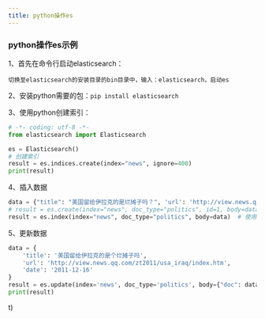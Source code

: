 ```yaml
---
title: python操作es
---
```


### python操作es示例

1、首先在命令行启动elasticsearch：

```
切换至elasticsearch的安装目录的bin目录中，输入：elasticsearch，启动es
```

2、安装python需要的包：`pip install elasticsearch`

3、使用python创建索引：

```python
# -*- coding: utf-8 -*-
from elasticsearch import Elasticsearch

es = Elasticsearch()
# 创建索引
result = es.indices.create(index="news", ignore=400)
print(result)
```

4、插入数据

```python
data = {"title": "美国留给伊拉克的是烂摊子吗？", 'url': 'http://view.news.qq.com/zt2011/usa_iraq/index.htm'}
# result = es.create(index="news", doc_type="politics", id=1, body=data)  # 使用create方法插入数据
result = es.index(index="news", doc_type="politics", body=data)  # 使用index方法插入数据
```

5、更新数据

```python
data = {
    'title': '美国留给伊拉克的是个烂摊子吗',
    'url': 'http://view.news.qq.com/zt2011/usa_iraq/index.htm',
    'date': '2011-12-16'
}
result = es.update(index='news', doc_type='politics', body={"doc": data}, id=1)
print(result)
```

t)
```

